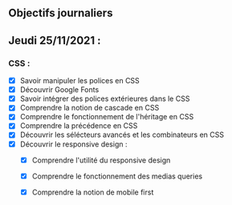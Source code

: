 ## Objectifs journaliers

## Jeudi 25/11/2021 :


### CSS :


* [X] Savoir manipuler les polices en CSS
* [X] Découvrir Google Fonts
* [X] Savoir intégrer des polices extérieures dans le CSS
* [X] Comprendre la notion de cascade en CSS
* [X] Comprendre le fonctionnement de l'héritage en CSS
* [X] Comprendre la précédence en CSS
* [X] Découvrir les sélécteurs avancés et les combinateurs en CSS
* [X] Découvrir le responsive design :
  * [X] Comprendre l'utilité du responsive design
  * [X] Comprendre le fonctionnement des medias queries
  * [X] Comprendre la notion de mobile first


